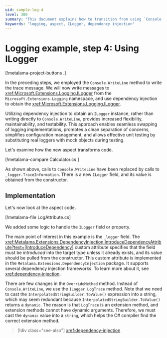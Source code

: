 ```yaml
---
uid: sample-log-4
level: 300
summary: "This document explains how to transition from using `Console.WriteLine` to `ILogger` for logging in .NET, emphasizing dependency injection for better flexibility, maintainability, and testability."
keywords: "logging, aspect, ILogger, dependency injection"
---
```


# Logging example, step 4: Using ILogger

[!metalama-project-buttons .]

In the preceding steps, we employed the `Console.WriteLine` method to write the trace message. We will now write
messages to <xref:Microsoft.Extensions.Logging.ILogger> from the `Microsoft.Extensions.Logging` namespace, and use
dependency injection to obtain the <xref:Microsoft.Extensions.Logging.ILogger>.

Utilizing dependency injection to obtain an `ILogger` instance, rather than writing directly to `Console.WriteLine`,
provides increased flexibility, maintainability, and testability. This approach enables seamless swapping of logging
implementations, promotes a clean separation of concerns, simplifies configuration management, and allows effective unit
testing by substituting real loggers with mock objects during testing.

Let's examine how the new aspect transforms code.

[!metalama-compare Calculator.cs ]

As shown above, calls to `Console.WriteLine` have been replaced by calls to `_logger.TraceInformation`. There is a
new `ILogger` field, and its value is obtained from the constructor.

## Implementation

Let's now look at the aspect code.

[!metalama-file LogAttribute.cs]

We added some logic to handle the `ILogger` field or property.

The main point of interest in this example is the `_logger` field.
The <xref:Metalama.Extensions.DependencyInjection.IntroduceDependencyAttribute?text=[IntroduceDependency]> custom
attribute specifies that the field must be _introduced_ into the target type unless it already exists, and its value
should be pulled from the constructor. This custom attribute is implemented in
the `Metalama.Extensions.DependencyInjection` package. It supports several dependency injection frameworks. To learn
more about it, see <xref:dependency-injection>.

There are few changes in the `OverrideMethod` method. Instead of `Console.WriteLine`, we use the `ILogger.LogTrace`
method. Note that we need to cast the `InterpolatedStringBuilder.ToValue()` expression into a string, which may seem
redundant because `InterpolatedStringBuilder.ToValue()` returns a `dynamic`. The reason is that `LogTrace` is an
extension method, and extension methods cannot have dynamic arguments. Therefore, we must cast the `dynamic` value into
a `string`, which helps the C# compiler find the correct extension method.


> [!div class="see-also"]
> <xref:dependency-injection>


